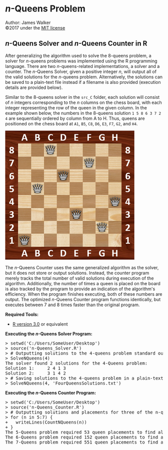 # _n_-Queens Problem  
Author: James Walker  
©2017 under the [MIT license]  

## _n_-Queens Solver and _n_-Queens Counter in R  
After generalizing the algorithm used to solve the 8-queens problem, a solver for _n_-queens problems was implemented using the R programming language. There are two _n_-queens-related implementations, a solver and a counter. The _n_-Queens Solver, given a positive integer _n_, will output all of the valid solutions for the _n_-queens problem. Alternatively, the solutions can be saved to a plain-text file instead if a filename is also provided (execution details are provided below).  

Similar to the 8-queens solver in the `src_C` folder, each solution will consist of _n_ integers corresponding to the _n_ columns on the chess board, with each integer representing the row of the queen in the given column. In the example shown below, the numbers in the 8-queens solution `1 5 8 6 3 7 2 4` are sequentially ordered by column from A to H. Thus, queens are positioned on the chess board at `A1`, `B5`, `C8`, `D6`, `E3`, `F7`, `G2`, and `H4`.  

<img src="./../img/8-Queens_Example.png" title="One Solution to the 8-Queens Problem" alt="8-Queens Solution Example" height="413" width="413"/>  

The _n_-Queens Counter uses the same generalized algorithm as the solver, but it does not store or output solutions. Instead, the counter program merely tracks the total number of valid solutions during execution of the algorithm. Additionally, the number of times a queen is placed on the board is also tracked by the program to provide an indication of the algorithm's efficiency. When the program finishes executing, both of these numbers are output. The optimized _n_-Queens Counter program functions identically, but executes between 7 and 8 times faster than the original program.  

**Required Tools:**  
- [R version 3.0] or equivalent  

**Executing the _n_-Queens Solver Program:**  
<pre>> setwd('C:/Users/SomeUser/Desktop')  
> source('n-Queens_Solver.R')  
> # Outputting solutions to the 4-queens problem standard out  
> SolveNQueens(4)  
The solver found 2 solutions for the 4-Queens problem:  
Solution 1:     2 4 1 3  
Solution 2:     3 1 4 2  
> # Saving solutions to the 4-queens problem in a plain-text file  
> SolveNQueens(4, 'FourQueensSolutions.txt')</pre>  

**Executing the _n_-Queens Counter Program:**  
<pre>> setwd('C:/Users/SomeUser/Desktop')  
> source('n-Queens_Counter.R')  
> # Outputting solutions and placements for three of the n-queens problems  
> for (n in 5:7) {  
+   writeLines(CountNQueens(n))  
+ }  
The 5-Queens problem required 53 queen placements to find all 10 solutions  
The 6-Queens problem required 152 queen placements to find all 4 solutions  
The 7-Queens problem required 551 queen placements to find all 40 solutions</pre>  

[MIT license]: http://www.opensource.org/licenses/mit-license.php  
[R version 3.0]: http://www.r-project.org/  
